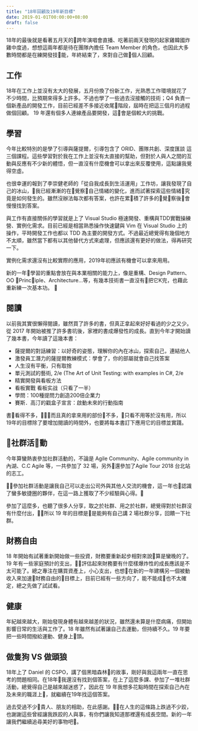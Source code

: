 ```yaml
---
title: "18年回顧及19年新目標"
date: 2019-01-01T00:00:00+08:00
draft: false
---
```

18年的最後就是看著五月天的跨年演唱會直播、吃著前兩天發現的起家雞韓國炸雞中度過，想想這兩年都是待在團隊內擔任 Team Member 的角色，也因此大多數時間都是在練開發技能，年終結束了，來對自己做個人回顧。

<!--more-->

## 工作

18年在工作上並沒有太大的發展，五月份換了份新工作，光熟悉工作環境就花了不少時間，比預期來得多上許多。不過也學了一些過去沒接觸的技術；Q4 負責一個新產品的開發工作，目前已經差不多接近收尾階段，屆時在把這三個月的過程做個回顧。 19 年還有個多人連線產品要開發，這會是個較大的挑戰。

## 學習

今年比較特別的是學了引導與薩提爾，引導包含了 ORID、團隊共創、深度匯談 這三個課程。這些學習對於我在工作上並沒有太直接的幫助，但對於人與人之間的互動與反應有不少新的體悟，但一直沒有什麼機會可以拿出來反覆使用，這點讓我覺得空虛。

也很幸運的報到了李崇健老師的「從自我成長到生活運用」工作坊，讓我發現了自己的冰山，我已經漸漸的在覺察自己情緒的變化，進而試著探索這些情緒究竟是如何發生的。雖然沒辦法每次都有答案，也許在累積了許多的覺察後會慢慢找到答案。

與工作有直接關係的學習就是上了 Visual Studio 極速開發、重構與TDD實戰操練營、實例化需求。目前已經是相當熟悉操作快速鍵與 Vim 在 Visual Studio 上的操作，平時開發工作也都以 TDD 為主要的開發方式。不過最近總覺得有幾個地方不太順，雖然當下都有以其他替代方式來處理，但應該還有更好的做法，得再研究一下。

實例化需求還沒有比較實際的應用，2019年初應該有機會可以拿來用用。

新的一年學習的重點會放在與本業相關的能力上，像是重構、Design Pattern、OO Principle、Architecture...等，有幾本技術書一直沒有把它K完，也藉此重新練一次基本功。

## 閱讀

以前我其實很懶得閱讀，雖然買了許多的書，但真正拿起來好好看過的少之又少。從 2017 年開始被推了許多書坑後，家裡的書成爆發性的成長。直到今年才開始讀了幾本書，今年讀了這幾本書：

- 薩提爾的對話練習：以好奇的姿態，理解你的內在冰山，探索自己，連結他人
- 激發員工潛力的薩提爾教練模式：學會了，你的部屬就會自己找答案
- 人生沒有平衡，只有取捨
- 單元測試的藝術, 2/e (The Art of Unit Testing: with examples in C#, 2/e
- 精實開發與看板方法
- 看板實戰 看板实战（只看了一半）
- 學問：100種提問力創造200倍企業力
- 賽斯．高汀的戳盒子宣言：啟動未來的行動指南

書看得不多，而且真的拿來用的部份不多，只看不用等於沒有用，所以 19年的目標除了要增加閱讀的時間外，也要將每本書訂下應用它的目標並實踐。

## 社群活動

今年算蠻熱衷參加社群活動的，不論是 Agile Community、Agile community in 內湖、C.C Agile 等，一共參加了 32 場，另外還參加了Agile Tour 2018 台北站的志工。

參加社群活動是讓我自己可以走出公司外與其他人交流的機會，這一年也認識了蠻多敏捷圈的夥伴，在這一路上獲取了不少經驗與心得。

參加了這麼多，也聽了很多人分享，取之於社群、用之於社群，總覺得對於社群沒有什麼付出，所以 19 年的目標是是能夠有自己講 2 場社群分享，回饋一下社群。

## 財務自由

18 年開始有試著重新開始做一些投資，財務要重新起步相對來說算是蠻晚的了。19 年有一些家庭預計的支出，評估起來財務要有什麼樣爆炸性的成長應該是不太可能了。總之專注在購買資產上，小心支出，也想在新的一年建構另一個被動收入來加速財務自由的目標上，目前已經有一些方向了，能不能成也不太確定，總之先做了試試看。

## 健康

年紀越來越大，剛始發現身體有越來越差的狀況，雖然還未算是什麼病痛，但開始影響日常的生活與工作了。18 年雖然有試著讓自己去運動，但持續不久。19 年要把一些時間撥給運動、健身上頭。

## 做隻狗 VS 做頭狼

18年上了 Daniel 的 CSPO，講了個黑暗森林的故事，剛好與我這兩年一直在思考的問題相同。在18年我還沒有找到個答案，在上了這麼多課、參加了一堆社群活動，總覺得自己是越來越迷惑了，因此在 19 年我想多花點時間在探索自己內在及未來的職涯上，就繼續在19年找這個答案。

過去受過不少貴人、朋友的相助，在此感謝。在人生的這條路上跌過不少跤，也謝謝這些曾經讓我跌跤的人與事，有你們讓我知道那裡還有成長空間。新的一年讓我們繼續追尋美好的事物吧。